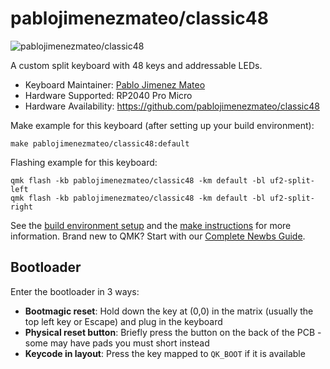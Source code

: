 # pablojimenezmateo/classic48

![pablojimenezmateo/classic48](https://i.imgur.com/czFWWhX.jpeg)

A custom split keyboard with 48 keys and addressable LEDs.

* Keyboard Maintainer: [Pablo Jimenez Mateo](https://github.com/pablojimenezmateo)
* Hardware Supported: RP2040 Pro Micro
* Hardware Availability: https://github.com/pablojimenezmateo/classic48

Make example for this keyboard (after setting up your build environment):

    make pablojimenezmateo/classic48:default

Flashing example for this keyboard:

    qmk flash -kb pablojimenezmateo/classic48 -km default -bl uf2-split-left
    qmk flash -kb pablojimenezmateo/classic48 -km default -bl uf2-split-right

See the [build environment setup](https://docs.qmk.fm/#/getting_started_build_tools) and the [make instructions](https://docs.qmk.fm/#/getting_started_make_guide) for more information. Brand new to QMK? Start with our [Complete Newbs Guide](https://docs.qmk.fm/#/newbs).

## Bootloader

Enter the bootloader in 3 ways:

* **Bootmagic reset**: Hold down the key at (0,0) in the matrix (usually the top left key or Escape) and plug in the keyboard
* **Physical reset button**: Briefly press the button on the back of the PCB - some may have pads you must short instead
* **Keycode in layout**: Press the key mapped to `QK_BOOT` if it is available
